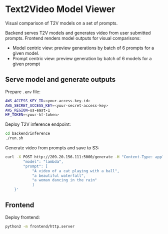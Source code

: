 # Text2Video Model Viewer

Visual comparison of T2V models on a set of prompts.  

Backend serves T2V models and generates video from user submitted prompts.
Frontend renders model outputs for visual comparisons:
* Model centric view: preview generations by batch of 6 prompts for a given model.
* Prompt centric view: preview generation by batch of 6 models for a given prompt

## Serve model and generate outputs

Prepare `.env` file:
```bash
AWS_ACCESS_KEY_ID=<your-access-key-id>
AWS_SECRET_ACCESS_KEY=<your-secret-access-key>
AWS_REGION=us-east-1
HF_TOKEN=<your-hf-token>
```

Deploy T2V inference endpoint:
```bash
cd backend/inference
./run.sh
```

Generate video from prompts and save to S3:
```bash
curl -X POST http://209.20.156.111:5000/generate -H "Content-Type: application/json" -d '{
        "model": "lambda",
        "prompt": [
            "A video of a cat playing with a ball",
            "a beautiful waterfall",
            "a woman dancing in the rain"
            ]
    }'
```

## Frontend

Deploy frontend:
```bash
python3 -m frontend/http.server
```